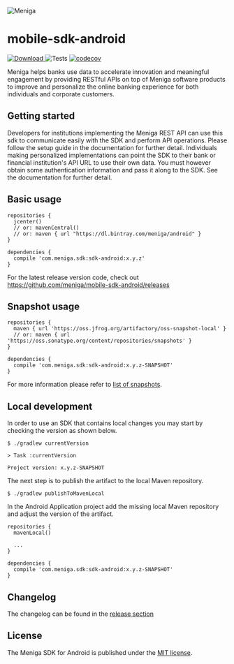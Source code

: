 ![Meniga](https://github.com/meniga/mobile-sdk-ios/raw/master/logo.png)

mobile-sdk-android
====
[![Download](https://api.bintray.com/packages/meniga/android/com.meniga.sdk:sdk-android/images/download.svg) ](https://bintray.com/meniga/android/com.meniga.sdk:sdk-android/_latestVersion)
![Tests](https://github.com/meniga/mobile-sdk-android/workflows/Tests/badge.svg)
[![codecov](https://codecov.io/gh/meniga/mobile-sdk-android/branch/master/graph/badge.svg)](https://codecov.io/gh/meniga/mobile-sdk-android)

Meniga helps banks use data to accelerate innovation and meaningful engagement by providing RESTful APIs on top of Meniga software products to improve and personalize the online banking experience for both individuals and corporate customers.

## Getting started
Developers for institutions implementing the Meniga REST API can use this sdk to communicate easily with the SDK and perform API operations. Please follow the setup guide in the documentation for further detail. Individuals making personalized implementations can point the SDK to their bank or financial institution's API URL to use their own data. You must however obtain some authentication information and pass it along to the SDK. See the documentation for further detail.

## Basic usage

```
repositories {
  jcenter()
  // or: mavenCentral()
  // or: maven { url "https://dl.bintray.com/meniga/android" }
}

dependencies {
  compile 'com.meniga.sdk:sdk-android:x.y.z'
}
```

For the latest release version code, check out https://github.com/meniga/mobile-sdk-android/releases

## Snapshot usage

```
repositories {
  maven { url 'https://oss.jfrog.org/artifactory/oss-snapshot-local' }
  // or: maven { url 'https://oss.sonatype.org/content/repositories/snapshots' }
}

dependencies {
  compile 'com.meniga.sdk:sdk-android:x.y.z-SNAPSHOT'
}
```

For more information please refer to [list of snapshots](https://oss.jfrog.org/webapp/#/artifacts/browse/tree/General/oss-snapshot-local/com/meniga/sdk/sdk-android).

## Local development

In order to use an SDK that contains local changes you may start by checking the version as shown below.

```
$ ./gradlew currentVersion

> Task :currentVersion 

Project version: x.y.z-SNAPSHOT
```

The next step is to publish the artifact to the local Maven repository.

```
$ ./gradlew publishToMavenLocal
```

In the Android Application project add the missing local Maven repository and adjust the version of the artifact.

```
repositories {
  mavenLocal()
  
  ...
}

dependencies {
  compile 'com.meniga.sdk:sdk-android:x.y.z-SNAPSHOT'
}
```

## Changelog
The changelog can be found in the [release section](https://github.com/meniga/mobile-sdk-android/releases)

## License
The Meniga SDK for Android is published under the [MIT license](LICENSE.txt).
